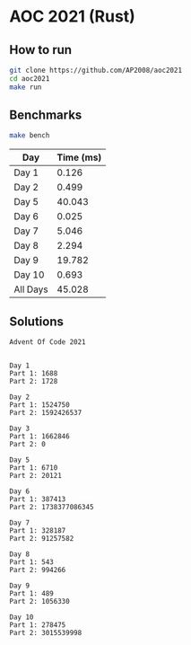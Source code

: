 # AOC 2021 (Rust)

## How to run
```bash
git clone https://github.com/AP2008/aoc2021
cd aoc2021
make run
```

## Benchmarks
```bash
make bench
```
| Day | Time (ms) |
| --- | --- |
| Day 1 | 0.126 |
| Day 2 | 0.499 |
| Day 5 | 40.043 |
| Day 6 | 0.025 |
| Day 7 | 5.046 |
| Day 8 | 2.294 |
| Day 9 | 19.782 |
| Day 10 | 0.693 |
| All Days | 45.028 |


## Solutions
```
Advent Of Code 2021


Day 1
Part 1: 1688
Part 2: 1728

Day 2
Part 1: 1524750
Part 2: 1592426537

Day 3
Part 1: 1662846
Part 2: 0

Day 5
Part 1: 6710
Part 2: 20121

Day 6
Part 1: 387413
Part 2: 1738377086345

Day 7
Part 1: 328187
Part 2: 91257582

Day 8
Part 1: 543
Part 2: 994266

Day 9
Part 1: 489
Part 2: 1056330

Day 10
Part 1: 278475
Part 2: 3015539998

```

